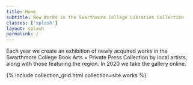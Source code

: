 ```yaml
---
title: Home
subtitle: New Works in the Swarthmore College Libraries Collection
classes: ['splash']
layout: splash
permalink: /
---
```


Each year we create an exhibition of newly acquired works in the Swarthmore College Book Arts + Private Press Collection by local artists, along with those featuring the region. In 2020 we take the gallery online.

{% include collection_grid.html collection=site.works %}